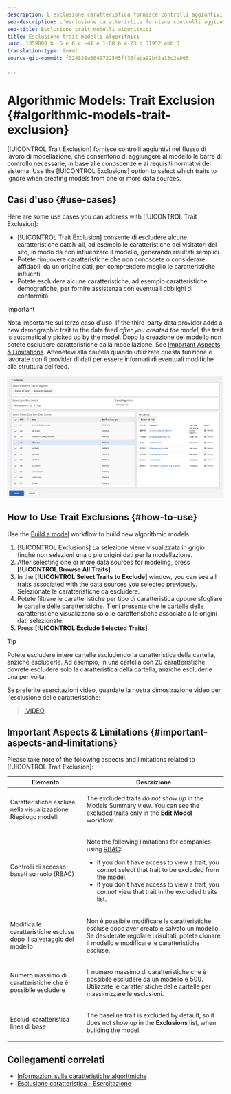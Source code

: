 ```yaml
---
description: L'esclusione caratteristica fornisce controlli aggiuntivi nel flusso di lavoro di modellazione, che consentono di aggiungere al modello le barre di controllo necessarie, in base alle conoscenze e ai requisiti normativi del sistema. Utilizzare l'opzione Esclusioni per selezionare le caratteristiche da ignorare quando si creano modelli da una o più origini dati.
seo-description: L'esclusione caratteristica fornisce controlli aggiuntivi nel flusso di lavoro di modellazione, che consentono di aggiungere al modello le barre di controllo necessarie, in base alle conoscenze e ai requisiti normativi del sistema. Utilizzare l'opzione Esclusioni per selezionare le caratteristiche da ignorare quando si creano modelli da una o più origini dati.
seo-title: Esclusione trait modelli algoritmici
title: Esclusione trait modelli algoritmici
uuid: 1359800 b -6 e 6 c -41 e 1-88 b 4-23 d 31952 abb 3
translation-type: tm+mt
source-git-commit: f324838a5649722545ff36faba92bf3a13c2e805

---
```



# Algorithmic Models: Trait Exclusion {#algorithmic-models-trait-exclusion}

[!UICONTROL Trait Exclusion] fornisce controlli aggiuntivi nel flusso di lavoro di modellazione, che consentono di aggiungere al modello le barre di controllo necessarie, in base alle conoscenze e ai requisiti normativi del sistema. Use the [!UICONTROL Exclusions] option to select which traits to ignore when creating models from one or more data sources.

## Casi d'uso {#use-cases}

Here are some use cases you can address with [!UICONTROL Trait Exclusion]:

* [!UICONTROL Trait Exclusion] consente di escludere alcune caratteristiche catch-all, ad esempio le caratteristiche dei visitatori del sito, in modo da non influenzare il modello, generando risultati semplici.
* Potete rimuovere caratteristiche che non conoscete o considerare affidabili da un'origine dati, per comprendere meglio le caratteristiche influenti.
* Potete escludere alcune caratteristiche, ad esempio caratteristiche demografiche, per fornire assistenza con eventuali obblighi di conformità.

>[!IMPORTANT]
>
>Nota importante sul terzo caso d'uso. If the third-party data provider adds a new demographic trait to the data feed *after you created the model*, the trait is automatically picked up by the model. Dopo la creazione del modello non potete escludere caratteristiche dalla modellazione. See [Important Aspects &amp; Limitations](../../features/algorithmic-models/trait-exclusion-algo-models.md#important-aspects-and-limitations). Attenetevi alla cautela quando utilizzate questa funzione e lavorate con il provider di dati per essere informati di eventuali modifiche alla struttura dei feed.

![](assets/lam_exclude_traits.png)

## How to Use Trait Exclusions {#how-to-use}

Use the [Build a model](../../features/algorithmic-models/create-model.md#build-model) workflow to build new algorithmic models.

1. [!UICONTROL Exclusions] La selezione viene visualizzata in grigio finché non selezioni una o più origini dati per la modellazione.
2. After selecting one or more data sources for modeling, press **[!UICONTROL Browse All Traits]**.
3. In the **[!UICONTROL Select Traits to Exclude]** window, you can see all traits associated with the data sources you selected previously. Selezionate le caratteristiche da escludere.
4. Potete filtrare le caratteristiche per tipo di caratteristica oppure sfogliare le cartelle delle caratteristiche. Tieni presente che le cartelle delle caratteristiche visualizzano solo le caratteristiche associate alle origini dati selezionate.
5. Press **[!UICONTROL Exclude Selected Traits]**.

>[!TIP]
>
>Potete escludere intere cartelle escludendo la caratteristica della cartella, anziché escluderle. Ad esempio, in una cartella con 20 caratteristiche, dovrete escludere solo la caratteristica della cartella, anziché escluderle una per volta.

Se preferite esercitazioni video, guardate la nostra dimostrazione video per l'esclusione delle caratteristiche:

>[!VIDEO](https://video.tv.adobe.com/v/25569/?quality=12&captions=ita)

## Important Aspects &amp; Limitations {#important-aspects-and-limitations}

Please take note of the following aspects and limitations related to [!UICONTROL Trait Exclusion]:

<table id="table_BA5C3545BC9E4717BD567B00C803AA53"> 
 <thead> 
  <tr> 
   <th colname="col1" class="entry"> Elemento </th> 
   <th colname="col2" class="entry"> Descrizione </th>
  </tr> 
 </thead>
 <tbody> 
  <tr> 
   <td colname="col1"> <p>Caratteristiche escluse nella visualizzazione Riepilogo modelli </p> </td>
   <td colname="col2"> <p>The excluded traits <i>do not show up</i> in the Models Summary view. You can see the excluded traits only in the <b><span class="uicontrol"> Edit Model</span></b> workflow. </p> </td>
  </tr> 
  <tr> 
   <td colname="col1"> <p>Controlli di accesso basati su ruolo (RBAC) </p> </td>
   <td colname="col2"> <p>Note the following limitations for companies using <a href="../../features/administration/administration-overview.md#administration"> RBAC</a>: </p> <p>
     <ul id="ul_38A4056C235B428C822EA4A353893786"> 
      <li id="li_2624FB35581F4807B8530910D63FFDBF">If you don't have access to view a trait, you <i>cannot</i> select that trait to be excluded from the model. </li>
      <li id="li_3FD7A12AAAA8462EA84A760C05F20379">If you don't have access to view a trait, you <i>cannot</i> view that trait in the excluded traits list. </li>
     </ul> </p> </td>
  </tr> 
  <tr> 
   <td colname="col1"> <p>Modifica le caratteristiche escluse dopo il salvataggio del modello </p> </td>
   <td colname="col2"> <p>Non è possibile modificare le caratteristiche escluse dopo aver creato e salvato un modello. Se desiderate regolare i risultati, potete clonare il modello e modificare le caratteristiche escluse. </p> </td>
  </tr> 
  <tr> 
   <td colname="col1"> <p>Numero massimo di caratteristiche che è possibile escludere </p> </td>
   <td colname="col2"> <p>Il numero massimo di caratteristiche che è possibile escludere da un modello è 500. Utilizzate le caratteristiche delle cartelle per massimizzare le esclusioni. </p> </td>
  </tr> 
  <tr> 
   <td colname="col1"> <p>Escludi caratteristica linea di base </p> </td>
   <td colname="col2"> <p>The baseline trait is excluded by default, so it does not show up in the <b><span class="uicontrol"> Exclusions</span></b> list, when building the model. </p> </td>
  </tr>
 </tbody>
</table>

## Collegamenti correlati

* [Informazioni sulle caratteristiche algoritmiche](/help/using/features/algorithmic-models/understanding-models.md)
* [Esclusione caratteristica - Esercitazione](https://helpx.adobe.com/audience-manager/kt/using/excluding-traits-look-alike-model-feature-video-use.html)